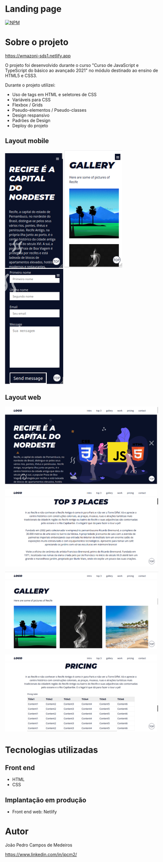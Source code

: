 # Landing page
[![NPM](https://img.shields.io/npm/l/react)](https://github.com/jpcm2/Landing-page/blob/master/LICENSE) 

# Sobre o projeto

https://wmazoni-sds1.netlify.app

O projeto foi desenvolvido durante o curso "Curso de JavaScript e TypeScript do básico ao avançado 2021" 
no módulo destinado ao ensino de HTML5 e CSS3.

Durante o projeto utilizei:
- Uso de tags em HTML e seletores de CSS
- Variáveis para CSS
- Flexbox / Grids
- Pseudo-elementos / Pseudo-classes
- Design respansivo
- Padrões de Design
- Deploy do projeto

## Layout mobile
![Mobile 1](https://github.com/jpcm2/Landing-page/blob/master/assets/img/mobile1.png)
![Mobile 2](https://github.com/jpcm2/Landing-page/blob/master/assets/img/mobile2.png)
![Mobile 3](https://github.com/jpcm2/Landing-page/blob/master/assets/img/mobile3.png)

## Layout web
![Web 1](https://github.com/jpcm2/Landing-page/blob/master/assets/img/desktop1.png)

![Web 2](https://github.com/jpcm2/Landing-page/blob/master/assets/img/desktop2.png)

![Web 3](https://github.com/jpcm2/Landing-page/blob/master/assets/img/desktop3.png)

![Web 4](https://github.com/jpcm2/Landing-page/blob/master/assets/img/desktop4.png)


# Tecnologias utilizadas
## Front end
- HTML 
- CSS 

## Implantação em produção
- Front end web: Netlify

# Autor
João Pedro Campos de Medeiros

https://www.linkedin.com/in/jpcm2/
